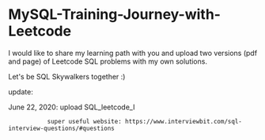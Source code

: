 # MySQL-Training-Journey-with-Leetcode


I would like to share my learning path with you and upload two versions (pdf and page) of Leetcode SQL problems with my own solutions.

Let's be SQL Skywalkers together :)

update:

June 22, 2020: upload SQL_leetcode_I
                
               super useful website: https://www.interviewbit.com/sql-interview-questions/#questions
